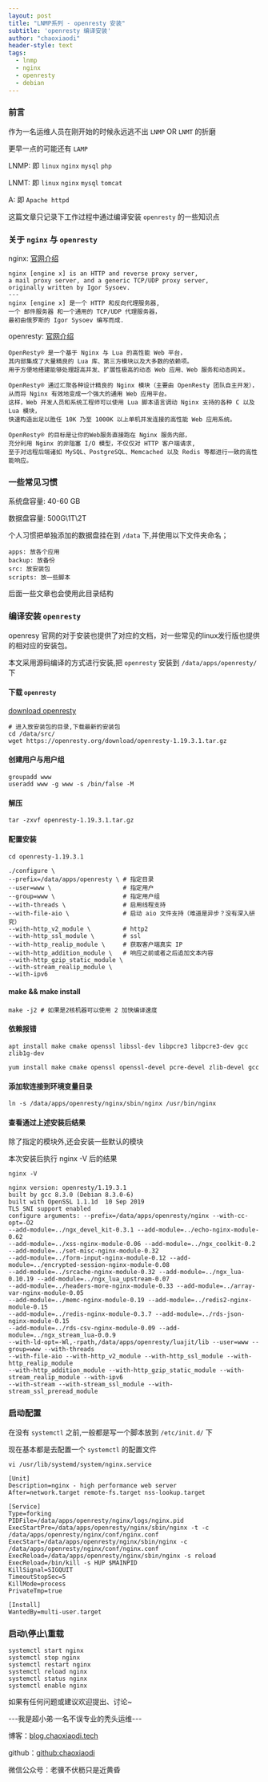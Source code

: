 ```yaml
---
layout: post
title: "LNMP系列 - openresty 安装"
subtitle: 'openresty 编译安装'
author: "chaoxiaodi"
header-style: text
tags:
  - lnmp
  - nginx
  - openresty
  - debian
---
```


### 前言

作为一名运维人员在刚开始的时候永远逃不出 `LNMP` OR `LNMT` 的折磨

更早一点的可能还有 `LAMP`

LNMP: 即 `linux` `nginx` `mysql` `php`

LNMT: 即 `linux` `nginx` `mysql` `tomcat`

A: 即 `Apache httpd`

这篇文章只记录下工作过程中通过编译安装 `openresty` 的一些知识点

### 关于 `nginx` 与 `openresty`

nginx: [官网介绍](http://nginx.org/en/)

    nginx [engine x] is an HTTP and reverse proxy server,
    a mail proxy server, and a generic TCP/UDP proxy server, 
    originally written by Igor Sysoev.
    ---
    nginx [engine x] 是一个 HTTP 和反向代理服务器,
    一个 邮件服务器 和一个通用的 TCP/UDP 代理服务器，
    最初由俄罗斯的 Igor Sysoev 编写而成.
    
openresty: [官网介绍](http://openresty.org/cn/)

    OpenResty® 是一个基于 Nginx 与 Lua 的高性能 Web 平台，
    其内部集成了大量精良的 Lua 库、第三方模块以及大多数的依赖项。
    用于方便地搭建能够处理超高并发、扩展性极高的动态 Web 应用、Web 服务和动态网关。
    
    OpenResty® 通过汇聚各种设计精良的 Nginx 模块（主要由 OpenResty 团队自主开发），
    从而将 Nginx 有效地变成一个强大的通用 Web 应用平台。
    这样，Web 开发人员和系统工程师可以使用 Lua 脚本语言调动 Nginx 支持的各种 C 以及 Lua 模块，
    快速构造出足以胜任 10K 乃至 1000K 以上单机并发连接的高性能 Web 应用系统。
    
    OpenResty® 的目标是让你的Web服务直接跑在 Nginx 服务内部，
    充分利用 Nginx 的非阻塞 I/O 模型，不仅仅对 HTTP 客户端请求,
    至于对远程后端诸如 MySQL、PostgreSQL、Memcached 以及 Redis 等都进行一致的高性能响应。

### 一些常见习惯

系统盘容量: 40-60 GB

数据盘容量: 500G\1T\2T 

个人习惯把单独添加的数据盘挂在到 `/data` 下,并使用以下文件夹命名；

    apps: 放各个应用
    backup: 放备份
    src: 放安装包
    scripts: 放一些脚本

后面一些文章也会使用此目录结构

### 编译安装 `openresty`

openresy 官网的对于安装也提供了对应的文档，对一些常见的linux发行版也提供的相对应的安装包。

本文采用源码编译的方式进行安装,把 `openresty` 安装到 `/data/apps/openresty/` 下

#### 下载 `openresty`

[download openresty](http://openresty.org/cn/download.html)

    # 进入放安装包的目录,下载最新的安装包
    cd /data/src/
    wget https://openresty.org/download/openresty-1.19.3.1.tar.gz
    
#### 创建用户与用户组

    groupadd www
    useradd www -g www -s /bin/false -M

#### 解压

    tar -zxvf openresty-1.19.3.1.tar.gz

#### 配置安装

    cd openresty-1.19.3.1
    
    ./configure \
    --prefix=/data/apps/openresty \ # 指定目录
    --user=www \                    # 指定用户
    --group=www \                   # 指定用户组
    --with-threads \                # 启用线程支持
    --with-file-aio \               # 启动 aio 文件支持（难道是异步？没有深入研究）
    --with-http_v2_module \         # http2 
    --with-http_ssl_module \        # ssl
    --with-http_realip_module \     # 获取客户端真实 IP    
    --with-http_addition_module \   # 响应之前或者之后追加文本内容
    --with-http_gzip_static_module \ 
    --with-stream_realip_module \
    --with-ipv6
    
    
#### make && make install

    make -j2 # 如果是2核机器可以使用 2 加快编译速度


#### 依赖报错
    apt install make cmake openssl libssl-dev libpcre3 libpcre3-dev gcc zlib1g-dev
    
    yum install make cmake openssl openssl-devel pcre-devel zlib-devel gcc 
    
    
#### 添加软连接到环境变量目录
    ln -s /data/apps/openresty/nginx/sbin/nginx /usr/bin/nginx
    
#### 查看通过上述安装后结果

除了指定的模块外,还会安装一些默认的模块

本次安装后执行 nginx -V 后的结果

    nginx -V
    
    nginx version: openresty/1.19.3.1
    built by gcc 8.3.0 (Debian 8.3.0-6) 
    built with OpenSSL 1.1.1d  10 Sep 2019
    TLS SNI support enabled
    configure arguments: --prefix=/data/apps/openresty/nginx --with-cc-opt=-O2
    --add-module=../ngx_devel_kit-0.3.1 --add-module=../echo-nginx-module-0.62 
    --add-module=../xss-nginx-module-0.06 --add-module=../ngx_coolkit-0.2 --add-module=../set-misc-nginx-module-0.32 
    --add-module=../form-input-nginx-module-0.12 --add-module=../encrypted-session-nginx-module-0.08 
    --add-module=../srcache-nginx-module-0.32 --add-module=../ngx_lua-0.10.19 --add-module=../ngx_lua_upstream-0.07 
    --add-module=../headers-more-nginx-module-0.33 --add-module=../array-var-nginx-module-0.05 
    --add-module=../memc-nginx-module-0.19 --add-module=../redis2-nginx-module-0.15 
    --add-module=../redis-nginx-module-0.3.7 --add-module=../rds-json-nginx-module-0.15 
    --add-module=../rds-csv-nginx-module-0.09 --add-module=../ngx_stream_lua-0.0.9 
    --with-ld-opt=-Wl,-rpath,/data/apps/openresty/luajit/lib --user=www --group=www --with-threads 
    --with-file-aio --with-http_v2_module --with-http_ssl_module --with-http_realip_module 
    --with-http_addition_module --with-http_gzip_static_module --with-stream_realip_module --with-ipv6 
    --with-stream --with-stream_ssl_module --with-stream_ssl_preread_module

### 启动配置

在没有 `systemctl` 之前,一般都是写一个脚本放到 `/etc/init.d/` 下 

现在基本都是去配置一个 `systemctl` 的配置文件

    vi /usr/lib/systemd/system/nginx.service
    
    [Unit]                                        
    Description=nginx - high performance web server            
    After=network.target remote-fs.target nss-lookup.target   
    
    [Service]                                                                       
    Type=forking                                                                        
    PIDFile=/data/apps/openresty/nginx/logs/nginx.pid                             
    ExecStartPre=/data/apps/openresty/nginx/sbin/nginx -t -c /data/apps/openresty/nginx/conf/nginx.conf  
    ExecStart=/data/apps/openresty/nginx/sbin/nginx -c /data/apps/openresty/nginx/conf/nginx.conf     
    ExecReload=/data/apps/openresty/nginx/sbin/nginx -s reload                                             
    ExecReload=/bin/kill -s HUP $MAINPID
    KillSignal=SIGQUIT
    TimeoutStopSec=5
    KillMode=process
    PrivateTmp=true
    
    [Install]
    WantedBy=multi-user.target

### 启动\停止\重载

    systemctl start nginx
    systemctl stop nginx
    systemctl restart nginx
    systemctl reload nginx
    systemctl status nginx
    systemctl enable nginx
    



如果有任何问题或建议欢迎提出、讨论~



---我是超小弟·一名不误专业的秃头运维---

博客：[blog.chaoxiaodi.tech](https://blog.chaoxiaodi.tech)

github：[github:chaoxiaodi](https://github.com/chaoxiaodi)

微信公众号：老骥不伏枥只是近黄昏

